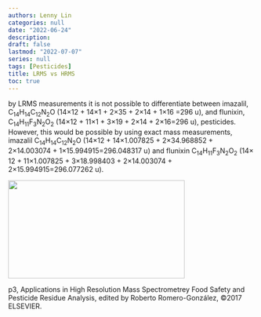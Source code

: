 ```yaml
---
authors: Lenny Lin
categories: null
date: "2022-06-24"
description:  
draft: false
lastmod: "2022-07-07"
series: null
tags: [Pesticides]
title: LRMS vs HRMS
toc: true
---
```


<sub></sub>

<!--more-->

by LRMS measurements it is not possible to differentiate between imazalil,
C<sub>14</sub>H<sub>14</sub>C<sub>12</sub>N<sub>2</sub>O (14&times;12 + 14&times;1 + 2&times;35 + 2&times;14 + 1&times;16 =296 u), and flunixin,
C<sub>14</sub>H<sub>11</sub>F<sub>3</sub>N<sub>2</sub>O<sub>2</sub> (14&times;12 + 11&times;1 + 3&times;19 + 2&times;14 + 2&times;16=296 u), pesticides. However, this would be possible by using exact mass measurements,
imazalil C<sub>14</sub>H<sub>14</sub>C<sub>12</sub>N<sub>2</sub>O (14&times;12 + 14&times;1.007825 + 2&times;34.968852 + 2&times;14.003074 + 1&times;15.994915=296.048317 u) and flunixin C<sub>14</sub>H<sub>11</sub>F<sub>3</sub>N<sub>2</sub>O<sub>2</sub> (14&times;
12 + 11&times;1.007825 + 3&times;18.998403 + 2&times;14.003074 + 2&times;15.994915=296.077262 u).

<img width ="360" height= "200" src = "/docs/images/Screenshot 2022-07-07 145129.png"/>

p3, Applications in High Resolution Mass Spectrometrey Food Safety and Pesticide Residue Analysis, edited by Roberto Romero-Gonz&#225;lez, &copy;2017 ELSEVIER.
